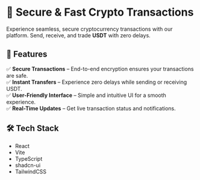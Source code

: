 # 🚀 Secure & Fast Crypto Transactions  

Experience seamless, secure cryptocurrency transactions with our platform. Send, receive, and trade **USDT** with zero delays.  

## 🌟 Features  
✅ **Secure Transactions** – End-to-end encryption ensures your transactions are safe.  
✅ **Instant Transfers** – Experience zero delays while sending or receiving USDT.  
✅ **User-Friendly Interface** – Simple and intuitive UI for a smooth experience.  
✅ **Real-Time Updates** – Get live transaction status and notifications.  

## 🛠️ Tech Stack  
- React
- Vite
- TypeScript
- shadcn-ui
- TailwindCSS  
